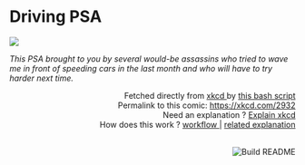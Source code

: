 # <b>Driving PSA</b>

[![](https://imgs.xkcd.com/comics/driving_psa.png)](https://xkcd.com/2932)

<i>This PSA brought to you by several would-be assassins who tried to wave me in front of speeding cars in the last month and who will have to try harder next time.</i>

<div align="right">
  Fetched directly from
  <a href="https://xkcd.com">
    xkcd
  </a>
  by
  <a href="https://github.com/Vanille-N/Vanille-N/blob/master/fetch">
    this bash script
  </a>
</div>
<div align="right">
  Permalink to this comic:
  <a href="https://xkcd.com/2932">
    https://xkcd.com/2932
  </a>
</div>
<div align="right">
  Need an explanation ?
  <a href="https://www.explainxkcd.com/wiki/index.php/2932">
    Explain xkcd
  </a>
</div>
<div align="right">
  How does this work ?
  <a href="https://github.com/Vanille-N/Vanille-N/blob/master/.github/workflows/build.yml">
    workflow
  </a>
  |
  <a href="https://simonwillison.net/2020/Jul/10/self-updating-profile-readme/">
    related explanation
  </a>
</div><br>

<a href="https://github.com/Vanille-N/Vanille-N/actions"><img src="https://github.com/Vanille-N/Vanille-N/workflows/Build%20README/badge.svg" align="right" alt="Build README"></a>
